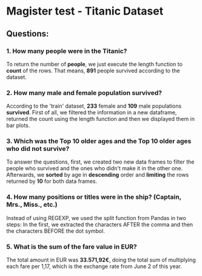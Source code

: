 # Magister test - Titanic Dataset

## Questions:

### 1. How many people were in the Titanic?

To return the number of **people**, we just execute the length function to **count** of the rows. That means, **891** people survived according to the dataset.

### 2. How many male and female population survived?

According to the 'train' dataset, **233** female and **109** male populations **survived**. First of all, we filtered the information in a new dataframe, returned the count using the length function and then we displayed them in bar plots.

### 3. Which was the Top 10 older ages and the Top 10 older ages who did not survive?

To answer the questions, first, we created two new data frames to filter the people who survived and the ones who didn't make it in the other one. Afterwards, we **sorted** by age in **descending** order and **limiting** the rows returned by **10** for both data frames.

### 4. How many positions or titles were in the ship? (Captain, Mrs., Miss., etc.)

Instead of using REGEXP, we used the split function from Pandas in two steps: In the first, we extracted the characters AFTER the comma and then the characters BEFORE the dot symbol.

### 5. What is the sum of the fare value in EUR?

The total amount in EUR was **33.571,92€**, doing the total sum of multiplying each fare per 1,17, which is the exchange rate from June 2 of this year.
